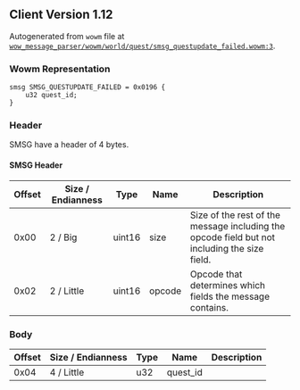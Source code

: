 ## Client Version 1.12

Autogenerated from `wowm` file at [`wow_message_parser/wowm/world/quest/smsg_questupdate_failed.wowm:3`](https://github.com/gtker/wow_messages/tree/main/wow_message_parser/wowm/world/quest/smsg_questupdate_failed.wowm#L3).

### Wowm Representation
```rust,ignore
smsg SMSG_QUESTUPDATE_FAILED = 0x0196 {
    u32 quest_id;
}
```
### Header
SMSG have a header of 4 bytes.

#### SMSG Header
| Offset | Size / Endianness | Type   | Name   | Description |
| ------ | ----------------- | ------ | ------ | ----------- |
| 0x00   | 2 / Big           | uint16 | size   | Size of the rest of the message including the opcode field but not including the size field.|
| 0x02   | 2 / Little        | uint16 | opcode | Opcode that determines which fields the message contains.|
### Body
| Offset | Size / Endianness | Type | Name | Description |
| ------ | ----------------- | ---- | ---- | ----------- |
| 0x04 | 4 / Little | u32 | quest_id |  |
